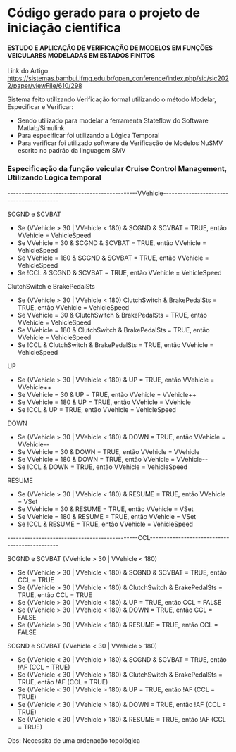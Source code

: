 # Código gerado para o projeto de iniciação cientifica
#### ESTUDO E APLICAÇÃO DE VERIFICAÇÃO DE MODELOS EM FUNÇÕES VEICULARES MODELADAS EM ESTADOS FINITOS
Link do Artigo: https://sistemas.bambui.ifmg.edu.br/open_conference/index.php/sic/sic2022/paper/viewFile/610/298

Sistema feito utilizando Verificação formal utilizando o método Modelar, Especificar e Verificar:
 - Sendo utilizado para modelar a ferramenta Stateflow do Software Matlab/Simulink
 - Para especificar foi utilizando a Lógica Temporal
 - Para verificar foi utilizado software de Verificação de Modelos NuSMV escrito no padrão da linguagem SMV

### Especificação da função veicular Cruise Control Management, Utilizando Lógica temporal
----------------------------------------------VVehicle-----------------------------------------

SCGND e SCVBAT
- Se (VVehicle > 30 | VVehicle < 180) & SCGND & SCVBAT = TRUE, então VVehicle = VehicleSpeed
- Se VVehicle = 30 & SCGND & SCVBAT = TRUE, então VVehicle = VehicleSpeed
- Se VVehicle = 180 & SCGND & SCVBAT = TRUE, então VVehicle = VehicleSpeed
- Se !CCL & SCGND & SCVBAT = TRUE, então VVehicle = VehicleSpeed

ClutchSwitch e BrakePedalSts
- Se (VVehicle > 30 | VVehicle < 180) ClutchSwitch & BrakePedalSts = TRUE, então VVehicle = VehicleSpeed
- Se VVehicle = 30 & ClutchSwitch & BrakePedalSts = TRUE, então VVehicle = VehicleSpeed
- Se VVehicle = 180 & ClutchSwitch & BrakePedalSts = TRUE, então VVehicle = VehicleSpeed
- Se !CCL & ClutchSwitch & BrakePedalSts = TRUE, então VVehicle = VehicleSpeed

UP
- Se (VVehicle > 30 | VVehicle < 180) & UP = TRUE, então VVehicle = VVehicle++
- Se VVehicle = 30 & UP = TRUE, então VVehicle = VVehicle++
- Se VVehicle = 180 & UP = TRUE, então VVehicle = VVehicle
- Se !CCL & UP = TRUE, então VVehicle = VehicleSpeed

DOWN
- Se (VVehicle > 30 | VVehicle < 180) & DOWN = TRUE, então VVehicle = VVehicle--
- Se VVehicle = 30 & DOWN = TRUE, então VVehicle = VVehicle
- Se VVehicle = 180 & DOWN = TRUE, então VVehicle = VVehicle--
- Se !CCL & DOWN = TRUE, então VVehicle = VehicleSpeed

RESUME
- Se (VVehicle > 30 | VVehicle < 180) & RESUME = TRUE, então VVehicle = VSet
- Se VVehicle = 30 & RESUME = TRUE, então VVehicle = VSet
- Se VVehicle = 180 & RESUME = TRUE, então VVehicle = VSet
- Se !CCL & RESUME = TRUE, então VVehicle = VehicleSpeed

----------------------------------------------CCL----------------------------------------------

SCGND e SCVBAT (VVehicle > 30 | VVehicle < 180)
- Se (VVehicle > 30 | VVehicle < 180) & SCGND & SCVBAT = TRUE, então CCL = TRUE
- Se (VVehicle > 30 | VVehicle < 180) & ClutchSwitch & BrakePedalSts = TRUE, então CCL = TRUE
- Se (VVehicle > 30 | VVehicle < 180) & UP = TRUE, então CCL = FALSE
- Se (VVehicle > 30 | VVehicle < 180) & DOWN = TRUE, então CCL = FALSE
- Se (VVehicle > 30 | VVehicle < 180) & RESUME = TRUE, então CCL = FALSE

SCGND e SCVBAT (VVehicle < 30 | VVehicle > 180)
- Se (VVehicle < 30 | VVehicle > 180) & SCGND & SCVBAT = TRUE, então !AF (CCL = TRUE)
- Se (VVehicle < 30 | VVehicle > 180) & ClutchSwitch & BrakePedalSts = TRUE, então !AF (CCL = TRUE)
- Se (VVehicle < 30 | VVehicle > 180) & UP = TRUE, então !AF (CCL = TRUE)
- Se (VVehicle < 30 | VVehicle > 180) & DOWN = TRUE, então !AF (CCL = TRUE)
- Se (VVehicle < 30 | VVehicle > 180) & RESUME = TRUE, então !AF (CCL = TRUE)

Obs: Necessita de uma ordenação topológica
